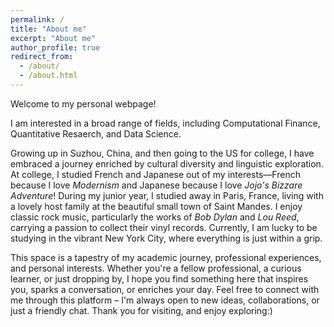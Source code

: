 ```yaml
---
permalink: /
title: "About me"
excerpt: "About me"
author_profile: true
redirect_from: 
  - /about/
  - /about.html
---
```


Welcome to my personal webpage!

I am interested in a broad range of fields, including Computational Finance, Quantitative Resaerch, and Data Science.

Growing up in Suzhou, China, and then going to the US for college, I have embraced a journey enriched by cultural diversity and linguistic exploration. At college, I studied French and Japanese out of my interests—French because I love <em>Modernism</em> and Japanese because I love <em>Jojo's Bizzare Adventure</em>! During my junior year, I studied away in Paris, France, living with a lovely host family at the beautiful small town of Saint Mandes. I enjoy classic rock music, particularly the works of <em>Bob Dylan</em> and <em>Lou Reed</em>, carrying a passion to collect their vinyl records. Currently, I am lucky to be studying in the vibrant New York City, where everything is just within a grip.

This space is a tapestry of my academic journey, professional experiences, and personal interests. Whether you're a fellow professional, a curious learner, or just dropping by, I hope you find something here that inspires you, sparks a conversation, or enriches your day. Feel free to connect with me through this platform – I'm always open to new ideas, collaborations, or just a friendly chat. Thank you for visiting, and enjoy exploring:)
